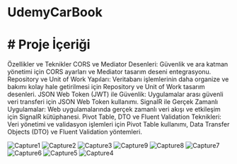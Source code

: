 # UdemyCarBook
# # Proje İçeriği
Özellikler ve Teknikler
CORS ve Mediator Desenleri: Güvenlik ve ara katman yönetimi için CORS ayarları ve Mediator tasarım deseni entegrasyonu.
Repository ve Unit of Work Yapıları: Veritabanı işlemlerinin daha organize ve bakımı kolay hale getirilmesi için Repository ve Unit of Work tasarım desenleri.
JSON Web Token (JWT) ile Güvenlik: Uygulamalar arası güvenli veri transferi için JSON Web Token kullanımı.
SignalR ile Gerçek Zamanlı Uygulamalar: Web uygulamalarında gerçek zamanlı veri akışı ve etkileşim için SignalR kütüphanesi.
Pivot Table, DTO ve Fluent Validation Teknikleri: Veri yönetimi ve validasyon işlemleri için Pivot Table kullanımı, Data Transfer Objects (DTO) ve Fluent Validation yöntemleri.

![Capture1](https://github.com/mcunaldi/Asp.Net-Core-Api-8.0-Onion-Architecture-ile-BookCar-Projesi/assets/122215221/252c8f75-f20e-4e54-a163-50d9c7813183)
![Capture2](https://github.com/mcunaldi/Asp.Net-Core-Api-8.0-Onion-Architecture-ile-BookCar-Projesi/assets/122215221/f5cbf8de-5ba0-4c09-b6cd-b16c76450541)
![Capture3](https://github.com/mcunaldi/Asp.Net-Core-Api-8.0-Onion-Architecture-ile-BookCar-Projesi/assets/122215221/1d71a038-9803-4d5b-be4d-ee2b4206f89a)
![Capture9](https://github.com/mcunaldi/Asp.Net-Core-Api-8.0-Onion-Architecture-ile-BookCar-Projesi/assets/122215221/b76cfaae-5535-406a-bffe-ef3c6b6574a0)
![Capture8](https://github.com/mcunaldi/Asp.Net-Core-Api-8.0-Onion-Architecture-ile-BookCar-Projesi/assets/122215221/de32009a-3b33-4cf1-a29c-319182e89c86)
![Capture7](https://github.com/mcunaldi/Asp.Net-Core-Api-8.0-Onion-Architecture-ile-BookCar-Projesi/assets/122215221/8b8fe4ba-e004-4cf6-9952-cb6dbdc96383)
![Capture6](https://github.com/mcunaldi/Asp.Net-Core-Api-8.0-Onion-Architecture-ile-BookCar-Projesi/assets/122215221/29a9828b-83e9-46d0-9f74-75245744d684)
![Capture5](https://github.com/mcunaldi/Asp.Net-Core-Api-8.0-Onion-Architecture-ile-BookCar-Projesi/assets/122215221/76b3bb6c-84fb-4273-971e-8ba4f3b6919b)
![Capture4](https://github.com/mcunaldi/Asp.Net-Core-Api-8.0-Onion-Architecture-ile-BookCar-Projesi/assets/122215221/7a8c8abb-c4c8-4700-89ed-fa30d527d2ce)
